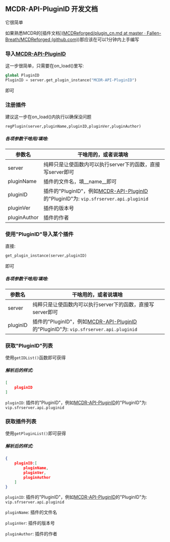 ## MCDR-API-PluginID 开发文档

它很简单

如果熟悉MCDR的[插件文档]([MCDReforged/plugin_cn.md at master · Fallen-Breath/MCDReforged (github.com)](https://github.com/Fallen-Breath/MCDReforged/blob/master/doc/plugin_cn.md))那应该在可以1分钟内上手编写



### 导入[MCDR-API-PluginID](https://github.com/SFR-Server/MCDR-API-PluginID)

这一步很简单，只需要在on_load()里写:

```python
global PluginID
PluginID = server.get_plugin_instance("MCDR-API-PluginID")
```

即可



### 注册插件

建议这一步在on_load()内执行以确保没问题

```python
regPlugin(server,pluginName,pluginID,pluginVer,pluginAuthor)
```

##### 各项参数干啥用/填啥:

| 参数名       | 干啥用的，或者说填啥                                         |
| ------------ | ------------------------------------------------------------ |
| server       | 纯粹只是让使函数内可以执行server下的函数，直接写server即可   |
| pluginName   | 插件的文件名，填_\_name__即可                                |
| pluginID     | 插件的"PluginID"，例如[MCDR-API-PluginID](https://github.com/SFR-Server/MCDR-API-PluginID)的"PluginID"为: `vip.sfrserver.api.pluginid` |
| pluginVer    | 插件的版本号                                                 |
| pluginAuthor | 插件的作者                                                   |



### 使用"PluginID"导入某个插件

直接:

```python
get_plugin_instance(server,pluginID)
```

即可

##### 各项参数干啥用/填啥:

| 参数名   | 干啥用的，或者说填啥                                         |
| -------- | ------------------------------------------------------------ |
| server   | 纯粹只是让使函数内可以执行server下的函数，直接写server即可   |
| pluginID | 插件的"PluginID"，例如[MCDR-API-PluginID](https://github.com/SFR-Server/MCDR-API-PluginID)的"PluginID"为: `vip.sfrserver.api.pluginid` |



### 获取"PluginID"列表

使用`getIDList()`函数即可获得

##### 解析后的样式:

```json
[
    pluginID
]
```

``pluginID``: 插件的"PluginID"，例如[MCDR-API-PluginID](https://github.com/SFR-Server/MCDR-API-PluginID)的"PluginID"为: `vip.sfrserver.api.pluginid`



### 获取插件列表

使用``getPluginList()``即可获得

##### 解析后的样式:

```json
{
	pluginID:[
		pluginName,
        pluginVer,
        pluginAuthor
	]
}
```

``pluginID``: 插件的"PluginID"，例如[MCDR-API-PluginID](https://github.com/SFR-Server/MCDR-API-PluginID)的"PluginID"为: `vip.sfrserver.api.pluginid`

`pluginName`: 插件的文件名

`pluginVer`: 插件的版本号

`pluginAuthor`: 插件的作者